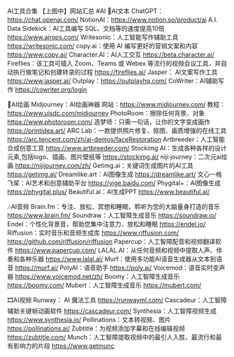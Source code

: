   
AI工具合集
【上图中】网站汇总 #AI
📝AI文本
ChatGPT：https://chat.openai.com/
NotionAI：https://www.notion.so/product/ai
A.I. Data Sidekick：AI工具编写 SQL、文档等的速度提高10倍
https://www.airops.com/
Writesonic：人工智能写作辅助工具
https://writesonic.com/
copy.ai：使用 AI 编写更好的营销文案和内容
https://www.copy.ai/
Character.AI：AI人工交互
https://beta.character.ai/
Fireflies：该工具可插入 Zoom、Teams 或 Webex 等流行的视频会议工具，并自动执行做笔记和创建转录的过程
https://fireflies.ai/
Jasper： AI文案写作工具
https://www.jasper.ai/
Outplay：https://outplayhq.com/
CoWriter：AI辅助写作
https://cowriter.org/login

🎨AI绘画
Midjourney：AI绘画神器
网站：https://www.midjourney.com/
教程：https://www.uisdc.com/midjourney
PhotoRoom：擦除任何背景、对象
https://www.photoroom.com/
造梦师：只需一句话，让你的文字变成画作
https://printidea.art/
ARC Lab：一款提供照片修复、抠图、画质增强的在线工具
https://arc.tencent.com/zh/ai-demos/faceRestoration
Artbreeder：人工智能合成创意工具
https://www.artbreeder.com/
Stockimg AI：生成各种各样的设计元素,包括logo、插画、图片壁纸等
https://stockimg.ai/
niji·journey：二次元ai绘画
https://nijijourney.com/zh/
Getimg.ai：关键词生成图片的AI工具
https://getimg.ai/
Dreamlike.art：AI图像生成
https://dreamlike.art/
文心一格 飞桨：AI艺术和创意辅助平台
https://yige.baidu.com/
Phygital+：AI图像生成
https://phygital.plus/
Beautiful.ai：AI生成PPT
https://www.beautiful.ai/

🎶AI音频
Brain.fm：专注、放松、冥想和睡眠，聆听为您的大脑量身打造的音乐
https://www.brain.fm/
Soundraw：人工智障生成音乐
https://soundraw.io/
Endel：个性化背景音，帮助您集中注意力、放松和睡眠
https://endel.io/
Riffusion：实时音乐和音频生成库
https://www.riffusion.com/
https://github.com/riffusion/riffusion
Papercup：人工智障配音和视频翻译软件
https://www.papercup.com/
LALAL.AI：从任何音频和视频中提取人声、伴奏和各种乐器
https://www.lalal.ai/
Murf：使用多功能AI语音生成器从文本到语音
https://murf.ai/
PolyAI：语音助手
https://poly.ai/
Voicemod：语音实时变声器
https://www.voicemod.net/zh/
Boomy：人工智障生成音乐
https://boomy.com/
Mubert：人工智障生成音乐
https://mubert.com/

🎞AI视频
Runway： AI 魔法工具
https://runwayml.com/
Cascadeur：人工智障辅助关键帧动画软件
https://cascadeur.com/
Synthesia：人工智障视频生成
https://www.synthesia.io/
Pollinations：文本转视频、图片
https://pollinations.ai/
Zubtitle：为视频添加字幕和在线编辑视频
https://zubtitle.com/
Munch：人工智障提取视频中的最引人入胜、最流行和最有影响力的片段
https://www.getmunc
